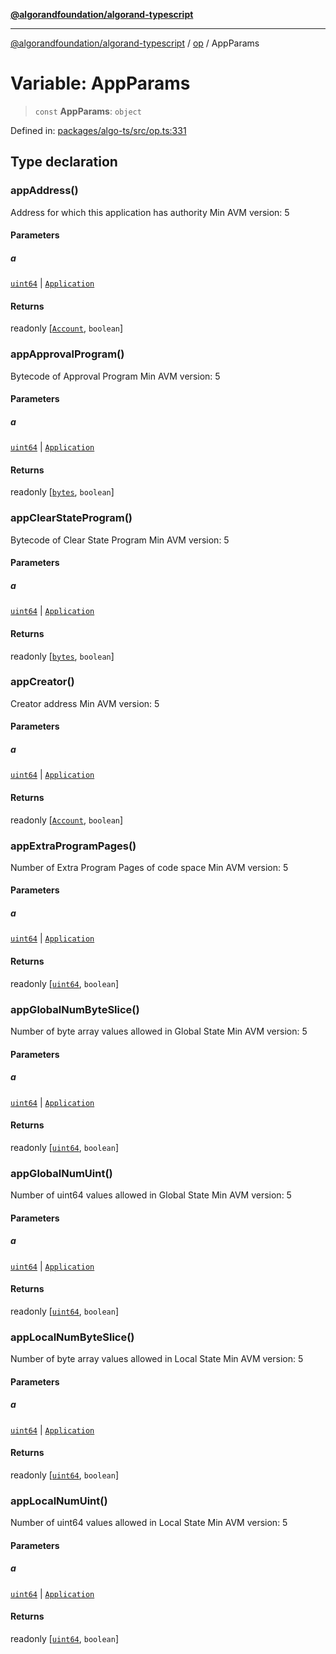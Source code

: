 [**@algorandfoundation/algorand-typescript**](../../../README.md)

***

[@algorandfoundation/algorand-typescript](../../../README.md) / [op](../README.md) / AppParams

# Variable: AppParams

> `const` **AppParams**: `object`

Defined in: [packages/algo-ts/src/op.ts:331](https://github.com/algorandfoundation/puya-ts/blob/5bdb536fcbeffa6fe079b274d09cae785c8fb7b7/packages/algo-ts/src/op.ts#L331)

## Type declaration

### appAddress()

Address for which this application has authority
Min AVM version: 5

#### Parameters

##### a

[`uint64`](../../../type-aliases/uint64.md) | [`Application`](../../../type-aliases/Application.md)

#### Returns

readonly \[[`Account`](../../../type-aliases/Account.md), `boolean`\]

### appApprovalProgram()

Bytecode of Approval Program
Min AVM version: 5

#### Parameters

##### a

[`uint64`](../../../type-aliases/uint64.md) | [`Application`](../../../type-aliases/Application.md)

#### Returns

readonly \[[`bytes`](../../../type-aliases/bytes.md), `boolean`\]

### appClearStateProgram()

Bytecode of Clear State Program
Min AVM version: 5

#### Parameters

##### a

[`uint64`](../../../type-aliases/uint64.md) | [`Application`](../../../type-aliases/Application.md)

#### Returns

readonly \[[`bytes`](../../../type-aliases/bytes.md), `boolean`\]

### appCreator()

Creator address
Min AVM version: 5

#### Parameters

##### a

[`uint64`](../../../type-aliases/uint64.md) | [`Application`](../../../type-aliases/Application.md)

#### Returns

readonly \[[`Account`](../../../type-aliases/Account.md), `boolean`\]

### appExtraProgramPages()

Number of Extra Program Pages of code space
Min AVM version: 5

#### Parameters

##### a

[`uint64`](../../../type-aliases/uint64.md) | [`Application`](../../../type-aliases/Application.md)

#### Returns

readonly \[[`uint64`](../../../type-aliases/uint64.md), `boolean`\]

### appGlobalNumByteSlice()

Number of byte array values allowed in Global State
Min AVM version: 5

#### Parameters

##### a

[`uint64`](../../../type-aliases/uint64.md) | [`Application`](../../../type-aliases/Application.md)

#### Returns

readonly \[[`uint64`](../../../type-aliases/uint64.md), `boolean`\]

### appGlobalNumUint()

Number of uint64 values allowed in Global State
Min AVM version: 5

#### Parameters

##### a

[`uint64`](../../../type-aliases/uint64.md) | [`Application`](../../../type-aliases/Application.md)

#### Returns

readonly \[[`uint64`](../../../type-aliases/uint64.md), `boolean`\]

### appLocalNumByteSlice()

Number of byte array values allowed in Local State
Min AVM version: 5

#### Parameters

##### a

[`uint64`](../../../type-aliases/uint64.md) | [`Application`](../../../type-aliases/Application.md)

#### Returns

readonly \[[`uint64`](../../../type-aliases/uint64.md), `boolean`\]

### appLocalNumUint()

Number of uint64 values allowed in Local State
Min AVM version: 5

#### Parameters

##### a

[`uint64`](../../../type-aliases/uint64.md) | [`Application`](../../../type-aliases/Application.md)

#### Returns

readonly \[[`uint64`](../../../type-aliases/uint64.md), `boolean`\]
